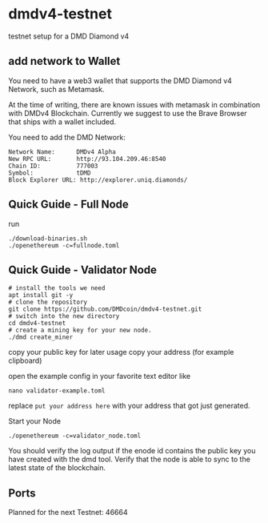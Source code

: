 # dmdv4-testnet
testnet setup for a DMD Diamond v4


## add network to Wallet

You need to have a web3 wallet that supports the DMD Diamond v4 Network,
such as Metamask. 

At the time of writing, there are known issues with metamask in combination with DMDv4 Blockchain.
Currently we suggest to use the Brave Browser that ships with a wallet included.


You need to add the DMD Network:

```
Network Name:      DMDv4 Alpha
New RPC URL:       http://93.104.209.46:8540
Chain ID:          777003
Symbol:            tDMD
Block Explorer URL: http://explorer.uniq.diamonds/
```


## Quick Guide - Full Node

run 
```
./download-binaries.sh
./openethereum -c=fullnode.toml
```

## Quick Guide - Validator Node


```
# install the tools we need
apt install git -y
# clone the repository
git clone https://github.com/DMDcoin/dmdv4-testnet.git
# switch into the new directory
cd dmdv4-testnet
# create a mining key for your new node.
./dmd create_miner
```

copy your public key for later usage
copy your address (for example clipboard)

open the example config in your favorite text editor like
```
nano validator-example.toml
```

replace `put your address here` with your address that got just generated.

Start your Node
```
./openethereum -c=validator_node.toml
```

You should verify the log output if the enode id contains the public key you have created with the dmd tool.
Verify that the node is able to sync to the latest state of the blockchain.

## Ports

Planned for the next Testnet: 46664




